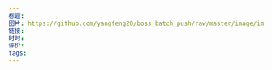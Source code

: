 ```yaml
---
标题: 
图片: https://github.com/yangfeng20/boss_batch_push/raw/master/image/img.png
链接: 
时时: 
评价: 
tags:
---
```



